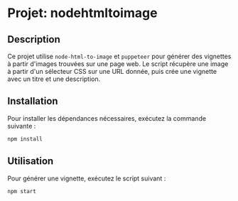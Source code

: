 # Projet: nodehtmltoimage

## Description

Ce projet utilise `node-html-to-image` et `puppeteer` pour générer des vignettes à partir d'images trouvées sur une page web. Le script récupère une image à partir d'un sélecteur CSS sur une URL donnée, puis crée une vignette avec un titre et une description.

## Installation

Pour installer les dépendances nécessaires, exécutez la commande suivante :

```bash
npm install
```

## Utilisation

Pour générer une vignette, exécutez le script suivant :

```bash
npm start
```
